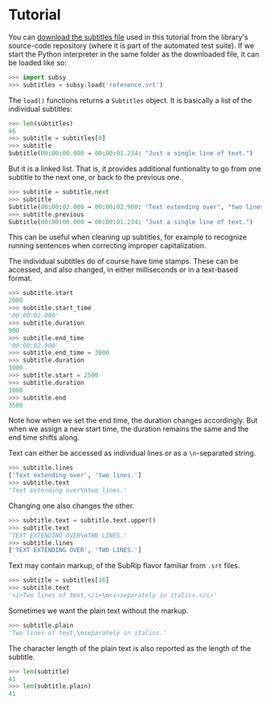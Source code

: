 ﻿# Tutorial

You can [download the subtitles file][reference] used in this tutorial
from the library's source-code repository (where it is part of the
automated test suite). If we start the Python interpreter in the same
folder as the downloaded file, it can be loaded like so:
```python
>>> import subsy
>>> subtitles = subsy.load('reference.srt')
```

The `load()` functions returns a `Subtitles` object. It is basically
a list of the individual subtitles:
```python
>>> len(subtitles)
46
>>> subtitle = subtitles[0]
>>> subtitle
Subtitle(00:00:00.000 → 00:00:01.234: "Just a single line of text.")
```

But it is a linked list. That is, it provides additional funtionality
to go from one subtitle to the next one, or back to the previous one.
```python
>>> subtitle = subtitle.next
>>> subtitle
Subtitle(00:00:02.000 → 00:00:02.900: "Text extending over", "two lines.")
>>> subtitle.previous
Subtitle(00:00:00.000 → 00:00:01.234: "Just a single line of text.")
```

This can be useful when cleaning up subtitles, for example to recognize
running sentences when correcting improper capitalization.

The individual subtitles do of course have time stamps. These can be
accessed, and also changed, in either milliseconds or in a text-based
format.

```python
>>> subtitle.start
2000
>>> subtitle.start_time
'00:00:02.000'
>>> subtitle.duration
900
>>> subtitle.end_time
'00:00:02.900'
>>> subtitle.end_time = 3000
>>> subtitle.duration
1000
>>> subtitle.start = 2500
>>> subtitle.duration
1000
>>> subtitle.end
3500
```

Note how when we set the end time, the duration changes accordingly.
But when we assign a new start time, the duration remains the same
and the end time shifts along.

Text can either be accessed as individual lines or as a `\n`-separated
string.
```python
>>> subtitle.lines
['Text extending over', 'two lines.']
>>> subtitle.text
'Text extending over\ntwo lines.'
```

Changing one also changes the other.
```python
>>> subtitle.text = subtitle.text.upper()
>>> subtitle.text
'TEXT EXTENDING OVER\nTWO LINES.'
>>> subtitle.lines
['TEXT EXTENDING OVER', 'TWO LINES.']
```

Text may contain markup, of the SubRip flavor familiar from `.srt` files.
```python
>>> subtitle = subtitles[16]
>>> subtitle.text
'<i>Two lines of text,</i>\n<i>separately in italics.</i>'
```

Sometimes we want the plain text without the markup.
```python
>>> subtitle.plain
'Two lines of text,\nseparately in italics.'
```

The character length of the plain text is also reported as the length
of the subtitle.
```python
>>> len(subtitle)
41
>>> len(subtitle.plain)
41
```

[reference]: https://github.com/John-Hennig/MPh/blob/main/tests/corpus/reference.srt
